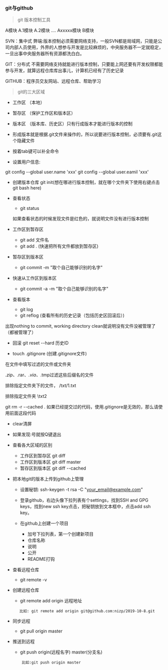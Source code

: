 ### git与github

> git 版本控制工具

A模块
A.1模块
A.2模块
....
Axxxxx模块
B模块


SVN：集中式
    弊端:版本控制必须需要网络支持，一般SVN都是局域网，只能是公司内部人员使用，外界的人想参与开发是比较麻烦的，中央服务器不一定就稳定，一旦出事中央服务器所有资源都洗白白。

GIT：分布式
    不需要网络支持就能进行版本控制，只要能上网还要有开发权限都能参与开发，就算远程仓库库出事儿，计算机已经有了历史记录

GITHUB：程序员交友网站、远程仓库、帮助学习


> git的三大区域

- 工作区 （本地）

- 暂存区 （保护工作区和版本区）

- 版本区 （版本库、历史区）只有行成版本才能进行版本的控制


- 形成版本就是根据.git文件来操作的，所以说要进行版本控制，必须要有.git这个隐藏文件

- 按着tab键可以补全命令

- 设置用户信息:

git config --global user.name 'xxx'
git config --global user.eamil 'xxx'

- 创建版本仓库
    git init(想在哪进行版本控制，就在哪个文件夹下使用右键点击git bash here)


- 查看状态
    - git status

    如果查看状态的时候发现文件是红色的，就说明文件没有进行版本控制

- 工作区到暂存区
    - git add 文件名
    - git add .  (快速把所有文件都放到暂存区)


- 暂存区到版本区
    - git commit -m "取个自己能够识别的名字"


- 快速从工作区到版本区
    - git commit -a -m "取个自己能够识别的名字"

- 查看版本
    - git log
    - git reflog (查看所有的历史记录（包括历史区回滚后）)

出现nothing to commit, working directory clean就说明没有文件没被管理了（都被管理了）


- 回滚
    git reset --hard 历史ID


- touch .gitignore (创建.gitignore文件)

在文件中填写过滤的文件或文件夹

*.zip、*.rar、*.via、*.tmp过滤这些后缀名的文件

排除指定文件夹下的文件， /txt/1.txt

排除指定文件夹  \txt2

git rm -r --cached .  如果已经提交过的代码，使用.gitignore是无效的，那么请使用前面这段代码


- clear清屏

- 如果发现:号就按Q键退出

- 查看各大区域的区别
    - 工作区到暂存区  git diff
    - 工作区到版本区  git diff master
    - 暂存区到版本区  git diff --cached


- 把本地git的版本上传到github上管理

    - 设置秘钥:
        ssh-keygen -t rsa -C "your_email@example.com"

    - 登录github，右边头像下拉列表有个settings，找到SSH and GPG keys，找到new ssh key点击，把秘钥放到文本框中，点击add ssh key。

    - 在github上创建一个项目
        - 加号下拉列表，第一个创建新项目
        - 仓库名称
        - 说明
        - 公开
        - README打钩

- 查看远程仓库
    - git remote -v   
- 创建远程仓库
    - git remote add origin 远程地址
    ```
       比如: git remote add origin git@github.com:nizp/2019-10-8.git
    ```

- 同步远程
    - git pull origin master

- 推送到远程
    - git push origin(远程名字) master(分支名)
    ```
        比如:git push origin master
    ```





















